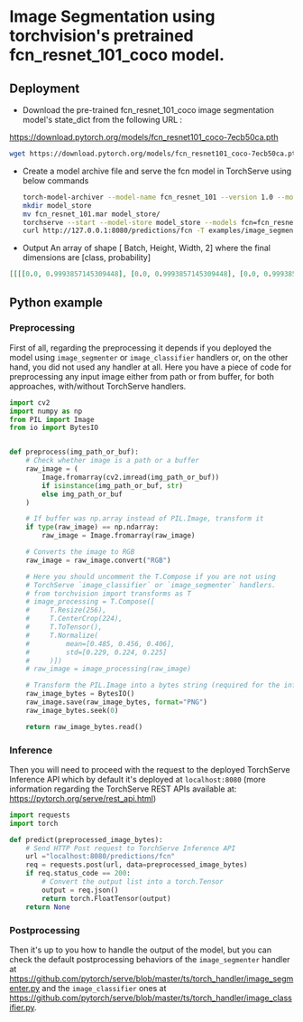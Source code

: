 # Image Segmentation using torchvision's pretrained fcn_resnet_101_coco model.

## Deployment

* Download the pre-trained fcn_resnet_101_coco image segmentation model's state_dict from the following URL :

https://download.pytorch.org/models/fcn_resnet101_coco-7ecb50ca.pth

```bash
wget https://download.pytorch.org/models/fcn_resnet101_coco-7ecb50ca.pth
```

* Create a model archive file and serve the fcn model in TorchServe using below commands

    ```bash
    torch-model-archiver --model-name fcn_resnet_101 --version 1.0 --model-file examples/image_segmenter/fcn/model.py --serialized-file fcn_resnet101_coco-7ecb50ca.pth --handler image_segmenter --extra-files examples/image_segmenter/fcn/fcn.py,examples/image_segmenter/fcn/intermediate_layer_getter.py
    mkdir model_store
    mv fcn_resnet_101.mar model_store/
    torchserve --start --model-store model_store --models fcn=fcn_resnet_101.mar
    curl http://127.0.0.1:8080/predictions/fcn -T examples/image_segmenter/fcn/persons.jpg
    ```
* Output
An array of shape [ Batch, Height, Width, 2] where the final dimensions are [class, probability]

```json
[[[[0.0, 0.9993857145309448], [0.0, 0.9993857145309448], [0.0, 0.9993857145309448], [0.0, 0.9993857145309448], [0.0, 0.9993864297866821], [0.0, 0.999385416507721], [0.0, 0.9993811845779419], [0.0, 0.9993740320205688] ... ]]]
```

## Python example

### Preprocessing

First of all, regarding the preprocessing it depends if you deployed the model using `image_segmenter` or `image_classifier` handlers or, on the other hand, you did not used any handler at all. Here you have a piece of code for preprocessing any input image either from path or from buffer, for both approaches, with/without TorchServe handlers.

```python
import cv2
import numpy as np
from PIL import Image
from io import BytesIO


def preprocess(img_path_or_buf):
    # Check whether image is a path or a buffer
    raw_image = (
        Image.fromarray(cv2.imread(img_path_or_buf))
        if isinstance(img_path_or_buf, str)
        else img_path_or_buf
    )

    # If buffer was np.array instead of PIL.Image, transform it
    if type(raw_image) == np.ndarray:
        raw_image = Image.fromarray(raw_image)

    # Converts the image to RGB
    raw_image = raw_image.convert("RGB")

    # Here you should uncomment the T.Compose if you are not using 
    # TorchServe `image_classifier` or `image_segmenter` handlers.
    # from torchvision import transforms as T
    # image_processing = T.Compose([
    #     T.Resize(256),
    #     T.CenterCrop(224),
    #     T.ToTensor(),
    #     T.Normalize(
    #         mean=[0.485, 0.456, 0.406],
    #         std=[0.229, 0.224, 0.225]
    #     )])
    # raw_image = image_processing(raw_image)

    # Transform the PIL.Image into a bytes string (required for the inference)
    raw_image_bytes = BytesIO()
    raw_image.save(raw_image_bytes, format="PNG")
    raw_image_bytes.seek(0)

    return raw_image_bytes.read()
```

### Inference

Then you will need to proceed with the request to the deployed TorchServe Inference API which by default it's deployed at `localhost:8080` (more information regarding the TorchServe REST APIs available at: https://pytorch.org/serve/rest_api.html)

```python
import requests
import torch

def predict(preprocessed_image_bytes):
    # Send HTTP Post request to TorchServe Inference API
    url ="localhost:8080/predictions/fcn"
    req = requests.post(url, data=preprocessed_image_bytes)
    if req.status_code == 200:
        # Convert the output list into a torch.Tensor
        output = req.json()
        return torch.FloatTensor(output)
    return None
```

### Postprocessing

Then it's up to you how to handle the output of the model, but you can check the default postprocessing behaviors of the `image_segmenter` handler at https://github.com/pytorch/serve/blob/master/ts/torch_handler/image_segmenter.py and the `image_classifier` ones at https://github.com/pytorch/serve/blob/master/ts/torch_handler/image_classifier.py.